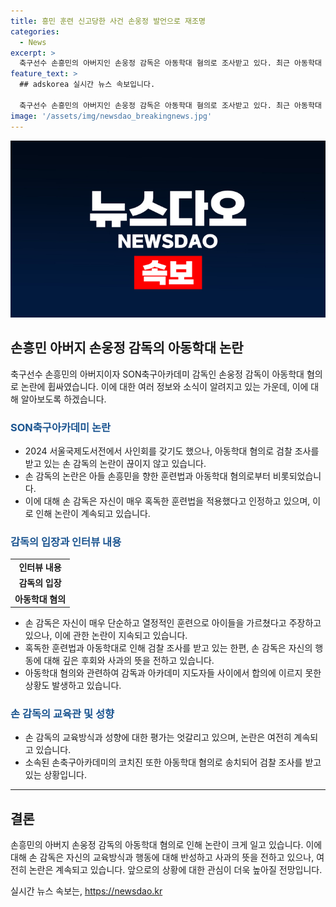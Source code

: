 ```yaml
---
title: 흥민 훈련 신고당한 사건 손웅정 발언으로 재조명
categories:
  - News
excerpt: >
  축구선수 손흥민의 아버지인 손웅정 감독은 아동학대 혐의로 조사받고 있다. 최근 아동학대 관련 사건으로 송치된 SON축구아카데미 코치진들도 검찰 수사를 받고 있다. 손 감독의 혹독한 훈련법과 아들에 대한 훈육 방식에 대한 논란이 일고 있다. 이에 대해 손 감독은 아이들에 대한 사랑이 전제되지 않은 언행은 없었다고 주장했으나, 일부 아동들이 심한 욕설과 체벌을 받았다고 주장하며 논란이 계속되고 있다.
feature_text: >
  ## adskorea 실시간 뉴스 속보입니다.

  축구선수 손흥민의 아버지인 손웅정 감독은 아동학대 혐의로 조사받고 있다. 최근 아동학대 관련 사건으로 송치된 SON축구아카데미 코치진들도 검찰 수사를 받고 있다. 손 감독의 혹독한 훈련법과 아들에 대한 훈육 방식에 대한 논란이 일고 있다. 이에 대해 손 감독은 아이들에 대한 사랑이 전제되지 않은 언행은 없었다고 주장했으나, 일부 아동들이 심한 욕설과 체벌을 받았다고 주장하며 논란이 계속되고 있다.
image: '/assets/img/newsdao_breakingnews.jpg'
---
```


<p><img src="/assets/img/newsdao_breakingnews.jpg" alt="adskorea 속보" /></p>

<h2 data-ke-size="size26">손흥민 아버지 손웅정 감독의 아동학대 논란</h2>

<p data-ke-size="size16">축구선수 손흥민의 아버지이자 SON축구아카데미 감독인 손웅정 감독이 아동학대 혐의로 논란에 휩싸였습니다. 이에 대한 여러 정보와 소식이 알려지고 있는 가운데, 이에 대해 알아보도록 하겠습니다.</p>

<h3><b><span style="color: #1a5490;">SON축구아카데미 논란</span></b></h3>

<ul>
    <li>2024 서울국제도서전에서 사인회를 갖기도 했으나, 아동학대 혐의로 검찰 조사를 받고 있는 손 감독의 논란이 끊이지 않고 있습니다.</li>
    <li>손 감독의 논란은 아들 손흥민을 향한 훈련법과 아동학대 혐의로부터 비롯되었습니다.</li>
    <li>이에 대해 손 감독은 자신이 매우 혹독한 훈련법을 적용했다고 인정하고 있으며, 이로 인해 논란이 계속되고 있습니다.</li>
</ul>

<h3><b><span style="color: #1a5490;">감독의 입장과 인터뷰 내용</span></b></h3>

<table>
    <tr>
        <td style="text-align: center; height: 17px;"><b>인터뷰 내용</b></td>
    </tr>
    <tr>
        <td style="text-align: center; height: 17px;"><b>감독의 입장</b></td>
    </tr>
    <tr>
        <td style="text-align: center; height: 17px;"><b>아동학대 혐의</b></td>
    </tr>
</table>

<ul>
    <li>손 감독은 자신이 매우 단순하고 열정적인 훈련으로 아이들을 가르쳤다고 주장하고 있으나, 이에 관한 논란이 지속되고 있습니다.</li>
    <li>혹독한 훈련법과 아동학대로 인해 검찰 조사를 받고 있는 한편, 손 감독은 자신의 행동에 대해 깊은 후회와 사과의 뜻을 전하고 있습니다.</li>
    <li>아동학대 혐의와 관련하여 감독과 아카데미 지도자들 사이에서 합의에 이르지 못한 상황도 발생하고 있습니다.</li>
</ul>

<h3><b><span style="color: #1a5490;">손 감독의 교육관 및 성향</span></b></h3>

<ul>
    <li>손 감독의 교육방식과 성향에 대한 평가는 엇갈리고 있으며, 논란은 여전히 계속되고 있습니다.</li>
    <li>소속된 손축구아카데미의 코치진 또한 아동학대 혐의로 송치되어 검찰 조사를 받고 있는 상황입니다.</li>
</ul>

<hr>

<h2 data-ke-size="size26">결론</h2>

<p data-ke-size="size16">손흥민의 아버지 손웅정 감독의 아동학대 혐의로 인해 논란이 크게 일고 있습니다. 이에 대해 손 감독은 자신의 교육방식과 행동에 대해 반성하고 사과의 뜻을 전하고 있으나, 여전히 논란은 계속되고 있습니다. 앞으로의 상황에 대한 관심이 더욱 높아질 전망입니다.</p>
실시간 뉴스 속보는, <a href="https://newsdao.kr" rel="dofollow">https://newsdao.kr</a>


